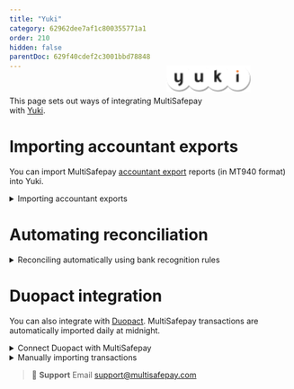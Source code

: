 ```yaml
---
title: "Yuki"
category: 62962dee7af1c800355771a1
order: 210
hidden: false
parentDoc: 629f40cdef2c3001bbd78848
---
```


<img src="https://raw.githubusercontent.com/MultiSafepay/docs/master/static/svgs/Yuki.svg" width="150" align ="right" style="transform: translate(-50%, -50%);"/>
<br>

This page sets out ways of integrating MultiSafepay with [Yuki](https://www.yuki.nl/nl/).

# Importing accountant exports

You can import MultiSafepay [accountant export](/accounting/reports/accountant-export/) reports (in MT940 format) into Yuki.

<details id="importing-accountant-exports">
<summary>Importing accountant exports</summary>
<br>

1. Sign in to your Yuki domain ending in **@yukiworks.be**.
2. Go to **Yuki Postbus** > **Submit**.
3. Click **Upload**, and select the relevant MT940 file, or choose one of the other upload methods.

For more information, see Yuki - [Upload files from PO box](https://support.yuki.nl/en/support/solutions/articles/80000786497-upload-files-from-po-box).

</details >

# Automating reconciliation

<details id="reconciling-automatically-using-bank-recognition-rules">
<summary>Reconciling automatically using bank recognition rules</summary>
<br>

1. Go to **Bank transactions to be processed** > **(New) Processing rule**.
2. Create a new rule. 

For more information, see Yuki - [Create bank processing rule](https://support.yuki.nl/nl/support/solutions/articles/80000787813-bank-verwerkingsregel-aanmaken).

</details >

# Duopact integration

You can also integrate with [Duopact](https://www.snelkoppeling.eu/productoverzicht/webwinkelkoppelingen). MultiSafepay transactions are automatically imported daily at midnight.

<details id="connect-duopact-with-multiSafepay" >
<summary>Connect Duopact with MultiSafepay</summary>
<br>

To connect Duopact with your MultiSafepay account, see Duopact – [Contact](https://www.duopact.nl/nl/contact/).  

Provide Duopact with your MultiSafepay [site API key](/account/managing-websites/#viewing-the-site-id-api-key-and-secure-code). They will set up a Yuki account for you. 

</details >

<details id="manually-importing-transactions" >
<summary>Manually importing transactions</summary>
<br>

1. Sign in to your [Duopact account](https://portal.yukiconnector.nl/).
2. If you operate multiple websites, select the relevant site from the top-left menu.
3. Go to **Bankmutaties** > **MultiSafepay**.
4. Click the green button under the **Status** tab.

> **Note:** Manually importing transactions doesn't affect automatic imports.

</details>

> 📘 **Support**
> Email <support@multisafepay.com>
